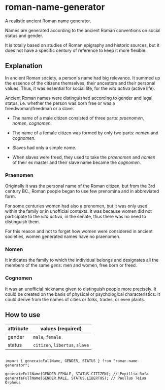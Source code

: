 # roman-name-generator

A realistic ancient Roman name generator.

Names are generated according to the ancient Roman conventions on social status and gender.

It is totally based on studies of Roman epigraphy and historic sources, but it does not have a specific century of reference to keep it more flexible.

## Explanation

In ancient Roman society, a person's name had big relevance. It summed up the essence of the citizens themselves, their ancestors and their personal values.
Thus, it was essential for social life, for the _vita activa_ (active life).

Ancient Roman names were distinguished according to gender and legal status, i.e. whether the person was born free or was a freedwoman/freedman or a slave.

- The name of a male citizen consisted of three parts: _praenomen_, _nomen_, _cognomen_.

- The name of a female citizen was formed by only two parts: _nomen_ and _cognomen_.

- Slaves had only a simple name.

- When slaves were freed, they used to take the _praenomen_ and _nomen_ of their ex master and their slave name became the _cognomen_.

### Praenomen

Originally it was the personal name of the Roman citizen, but from the 3rd century BC., Roman people began to use few prenomina and in abbreviated form.

For some centuries women had also a prenomen, but it was only used within the family or in unofficial contexts. It was because women did not participate to the _vita activa_, in the senate, thus there was no need to distinguish them.

For this reason and not to forget how women were considered in ancient societies, women generated names have no praenomen.

### Nomen

It indicates the family to which the individual belongs and designates all the members of the same _gens_: men and women, free born or freed.

### Cognomen

It was an unofficial nickname given to distinguish people more precisely. It could be created on the basis of physical or psychological characteristics. It could derive from the names of cities or folks, trades, or even plants.

## How to use

| attribute | values (required)              |
| --------- | ------------------------------ |
| gender    | `male`, `female`               |
| status    | `citizen`, `libertus`, `slave` |

```JS

import { generateFullName, GENDER, STATUS } from "roman-name-generator";

generateFullName(GENDER.FEMALE, STATUS.CITIZEN); // Popillia Rufa
generateFullName(GENDER.MALE, STATUS.LIBERTUS); // Paullus Teius Orpheus

```
